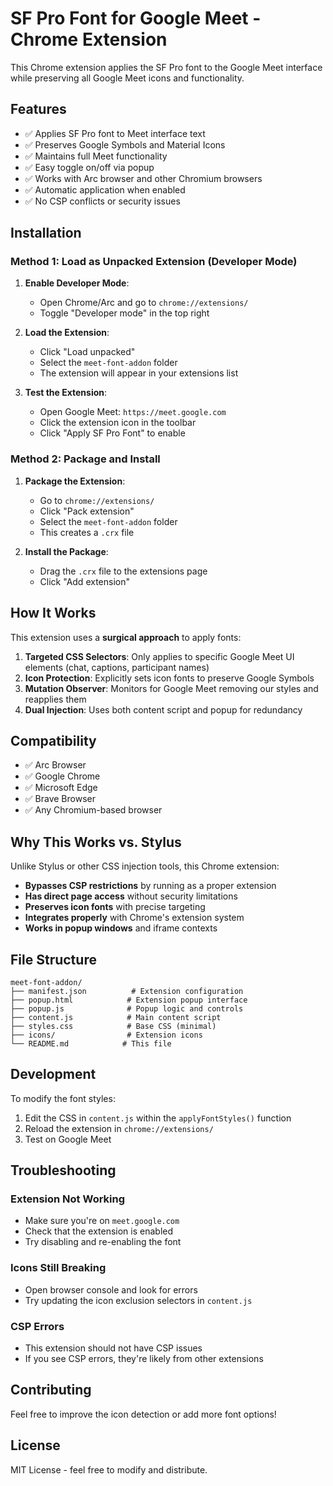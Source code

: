 # SF Pro Font for Google Meet - Chrome Extension

This Chrome extension applies the SF Pro font to the Google Meet interface while preserving all Google Meet icons and functionality.

## Features

- ✅ Applies SF Pro font to Meet interface text
- ✅ Preserves Google Symbols and Material Icons
- ✅ Maintains full Meet functionality
- ✅ Easy toggle on/off via popup
- ✅ Works with Arc browser and other Chromium browsers
- ✅ Automatic application when enabled
- ✅ No CSP conflicts or security issues

## Installation

### Method 1: Load as Unpacked Extension (Developer Mode)

1. **Enable Developer Mode**:
   - Open Chrome/Arc and go to `chrome://extensions/`
   - Toggle "Developer mode" in the top right
   
2. **Load the Extension**:
   - Click "Load unpacked"
   - Select the `meet-font-addon` folder
   - The extension will appear in your extensions list

3. **Test the Extension**:
   - Open Google Meet: `https://meet.google.com`
   - Click the extension icon in the toolbar
   - Click "Apply SF Pro Font" to enable

### Method 2: Package and Install

1. **Package the Extension**:
   - Go to `chrome://extensions/`
   - Click "Pack extension"
   - Select the `meet-font-addon` folder
   - This creates a `.crx` file

2. **Install the Package**:
   - Drag the `.crx` file to the extensions page
   - Click "Add extension"

## How It Works

This extension uses a **surgical approach** to apply fonts:

1. **Targeted CSS Selectors**: Only applies to specific Google Meet UI elements (chat, captions, participant names)
2. **Icon Protection**: Explicitly sets icon fonts to preserve Google Symbols
3. **Mutation Observer**: Monitors for Google Meet removing our styles and reapplies them
4. **Dual Injection**: Uses both content script and popup for redundancy

## Compatibility

- ✅ Arc Browser
- ✅ Google Chrome
- ✅ Microsoft Edge
- ✅ Brave Browser
- ✅ Any Chromium-based browser

## Why This Works vs. Stylus

Unlike Stylus or other CSS injection tools, this Chrome extension:

- **Bypasses CSP restrictions** by running as a proper extension
- **Has direct page access** without security limitations
- **Preserves icon fonts** with precise targeting
- **Integrates properly** with Chrome's extension system
- **Works in popup windows** and iframe contexts

## File Structure

```
meet-font-addon/
├── manifest.json          # Extension configuration
├── popup.html            # Extension popup interface
├── popup.js              # Popup logic and controls
├── content.js            # Main content script
├── styles.css            # Base CSS (minimal)
├── icons/                # Extension icons
└── README.md            # This file
```

## Development

To modify the font styles:

1. Edit the CSS in `content.js` within the `applyFontStyles()` function
2. Reload the extension in `chrome://extensions/`
3. Test on Google Meet

## Troubleshooting

### Extension Not Working
- Make sure you're on `meet.google.com`
- Check that the extension is enabled
- Try disabling and re-enabling the font

### Icons Still Breaking
- Open browser console and look for errors
- Try updating the icon exclusion selectors in `content.js`

### CSP Errors
- This extension should not have CSP issues
- If you see CSP errors, they're likely from other extensions

## Contributing

Feel free to improve the icon detection or add more font options!

## License

MIT License - feel free to modify and distribute. 
